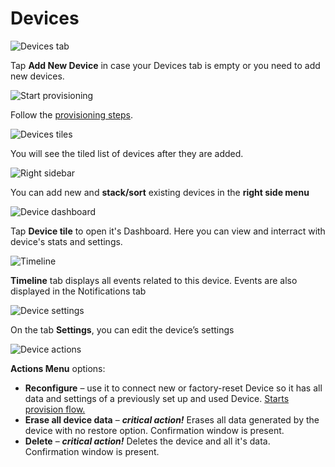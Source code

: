 # Devices

![Devices tab](https://user-images.githubusercontent.com/72790181/119995197-030ca900-bfd6-11eb-9d63-af55d189a5cf.png)

Tap **Add New Device** in case your Devices tab is empty or you need to add new devices.

![Start provisioning](https://user-images.githubusercontent.com/72790181/119669516-cce9f080-be40-11eb-9ff0-d83ff21139a2.png)

Follow the [provisioning steps]().

![Devices tiles](https://user-images.githubusercontent.com/72790181/119669566-d410fe80-be40-11eb-8163-15dcd1da98d4.png)

You will see the tiled list of devices after they are added.

![Right sidebar](https://user-images.githubusercontent.com/72790181/119669667-e5f2a180-be40-11eb-870a-2435ab0c941d.png)

You can add new and **stack/sort** existing devices in the **right side menu**

![Device dashboard](https://user-images.githubusercontent.com/72790181/119669724-f276fa00-be40-11eb-8188-0b89bfee4382.png)

Tap **Device tile** to open it's Dashboard. Here you can view and interract with device's stats and settings.

![Timeline](https://user-images.githubusercontent.com/72790181/119669742-f7d44480-be40-11eb-8374-9162ffef0960.png)

**Timeline** tab displays all events related to this device. Events are also displayed in the Notifications tab

![Device settings](https://user-images.githubusercontent.com/72790181/119669773-fc98f880-be40-11eb-986e-1e8fa128075d.png)

On the tab **Settings**, you can edit the device’s settings

![Device actions](https://user-images.githubusercontent.com/72790181/119669787-00c51600-be41-11eb-918a-b42ca9ce7219.png)

**Actions Menu** options:

* **Reconfigure** – use it to connect new or factory-reset Device so it has all data and settings of a previously set up and used Device. [Starts provision flow.]()
* **Erase all device data** – _**critical action!**_  Erases all data generated by the device with no restore option. Confirmation window is present.
* **Delete** – _**critical action!**_  Deletes the device and all it's data. Confirmation window is present.

